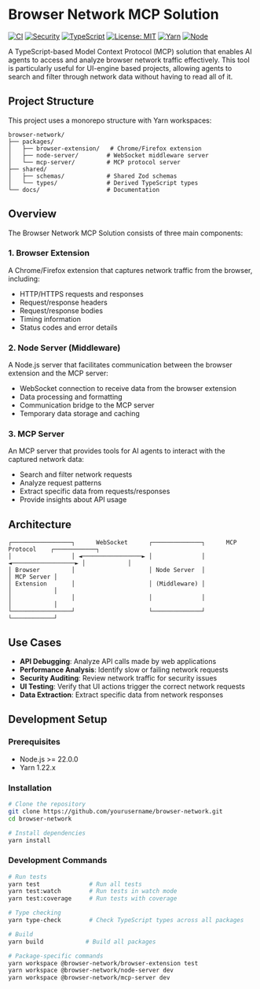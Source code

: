 # Browser Network MCP Solution

[![CI](https://github.com/nizos/browser-network/actions/workflows/ci.yml/badge.svg)](https://github.com/nizos/browser-network/actions/workflows/ci.yml)
[![Security](https://github.com/nizos/browser-network/actions/workflows/security.yml/badge.svg)](https://github.com/nizos/browser-network/actions/workflows/security.yml)
[![TypeScript](https://img.shields.io/badge/TypeScript-5.3-blue.svg)](https://www.typescriptlang.org/)
[![License: MIT](https://img.shields.io/badge/License-MIT-yellow.svg)](https://opensource.org/licenses/MIT)
[![Yarn](https://img.shields.io/badge/Yarn-1.22-2C8EBB.svg)](https://yarnpkg.com/)
[![Node](https://img.shields.io/badge/Node-22%2B-339933.svg)](https://nodejs.org/)

A TypeScript-based Model Context Protocol (MCP) solution that enables AI agents to access and analyze browser network traffic effectively. This tool is particularly useful for UI-engine based projects, allowing agents to search and filter through network data without having to read all of it.

## Project Structure

This project uses a monorepo structure with Yarn workspaces:

```
browser-network/
├── packages/
│   ├── browser-extension/   # Chrome/Firefox extension
│   ├── node-server/        # WebSocket middleware server
│   └── mcp-server/         # MCP protocol server
├── shared/
│   ├── schemas/            # Shared Zod schemas
│   └── types/              # Derived TypeScript types
└── docs/                   # Documentation
```

## Overview

The Browser Network MCP Solution consists of three main components:

### 1. Browser Extension

A Chrome/Firefox extension that captures network traffic from the browser, including:

- HTTP/HTTPS requests and responses
- Request/response headers
- Request/response bodies
- Timing information
- Status codes and error details

### 2. Node Server (Middleware)

A Node.js server that facilitates communication between the browser extension and the MCP server:

- WebSocket connection to receive data from the browser extension
- Data processing and formatting
- Communication bridge to the MCP server
- Temporary data storage and caching

### 3. MCP Server

An MCP server that provides tools for AI agents to interact with the captured network data:

- Search and filter network requests
- Analyze request patterns
- Extract specific data from requests/responses
- Provide insights about API usage

## Architecture

```
┌─────────────────┐      WebSocket      ┌──────────────┐      MCP Protocol    ┌────────────┐
│                 │ ◄─────────────────► │              │ ◄──────────────────► │            │
│ Browser         │                     │ Node Server  │                      │ MCP Server │
│ Extension       │                     │ (Middleware) │                      │            │
│                 │                     │              │                      │            │
└─────────────────┘                     └──────────────┘                      └────────────┘
```

## Use Cases

- **API Debugging**: Analyze API calls made by web applications
- **Performance Analysis**: Identify slow or failing network requests
- **Security Auditing**: Review network traffic for security issues
- **UI Testing**: Verify that UI actions trigger the correct network requests
- **Data Extraction**: Extract specific data from network responses

## Development Setup

### Prerequisites

- Node.js >= 22.0.0
- Yarn 1.22.x

### Installation

```bash
# Clone the repository
git clone https://github.com/yourusername/browser-network.git
cd browser-network

# Install dependencies
yarn install
```

### Development Commands

```bash
# Run tests
yarn test              # Run all tests
yarn test:watch        # Run tests in watch mode
yarn test:coverage     # Run tests with coverage

# Type checking
yarn type-check        # Check TypeScript types across all packages

# Build
yarn build            # Build all packages

# Package-specific commands
yarn workspace @browser-network/browser-extension test
yarn workspace @browser-network/node-server dev
yarn workspace @browser-network/mcp-server dev
```
